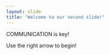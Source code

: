 ```yaml
---
layout: slide
title: "Welcome to our second slide!"
---
```


COMMUNICATION is key!

Use the right arrow to begin!
